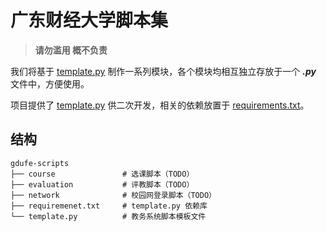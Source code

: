# 广东财经大学脚本集

> **请勿滥用 概不负责**

我们将基于 [template.py](template.py) 制作一系列模块，各个模块均相互独立存放于一个 ***.py*** 文件中，方便使用。

项目提供了 [template.py](template.py) 供二次开发，相关的依赖放置于 [requirements.txt](requirements.txt)。

## 结构
```
gdufe-scripts
├── course               # 选课脚本（TODO）
├── evaluation           # 评教脚本（TODO）
├── network              # 校园网登录脚本（TODO）
├── requiremenet.txt     # template.py 依赖库
└── template.py          # 教务系统脚本模板文件
```